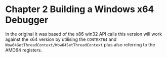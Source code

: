 # Chapter 2 Building a Windows x64 Debugger

In the original it was based of the x86 win32 API calls this version will work 
against the x64 version by utilising the `CONTEXT64` and `Wow64GetThreadContext/Wow64SetThreadContext` plus also referring
to the AMD64 registers.

